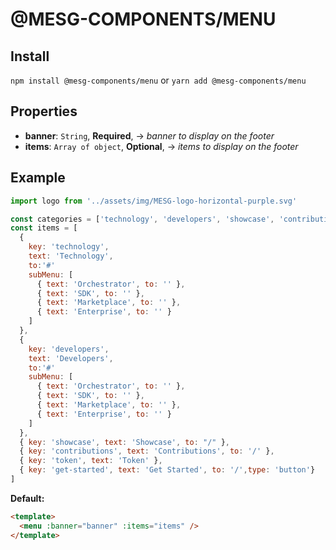 # @MESG-COMPONENTS/MENU

## Install

`npm install @mesg-components/menu` or `yarn add @mesg-components/menu`

## Properties

- **banner**: `String`, **Required**, -> _banner to display on the footer_
- **items**: `Array of object`, **Optional**, -> _items to display on the footer_

## Example

```js
import logo from '../assets/img/MESG-logo-horizontal-purple.svg'

const categories = ['technology', 'developers', 'showcase', 'contributions', 'token', 'get-started']
const items = [
  {
    key: 'technology',
    text: 'Technology',
    to:'#'
    subMenu: [
      { text: 'Orchestrator', to: '' },
      { text: 'SDK', to: '' },
      { text: 'Marketplace', to: '' },
      { text: 'Enterprise', to: '' }
    ]
  },
  {
    key: 'developers',
    text: 'Developers',
    to:'#'
    subMenu: [
      { text: 'Orchestrator', to: '' },
      { text: 'SDK', to: '' },
      { text: 'Marketplace', to: '' },
      { text: 'Enterprise', to: '' }
    ]
  },
  { key: 'showcase', text: 'Showcase', to: "/" },
  { key: 'contributions', text: 'Contributions', to: '/' },
  { key: 'token', text: 'Token' },
  { key: 'get-started', text: 'Get Started', to: '/',type: 'button'}
]
```

**Default:**

```html
<template>
  <menu :banner="banner" :items="items" />
</template>
```
